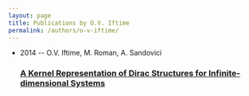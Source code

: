 ```yaml
---
layout: page
title: Publications by O.V. Iftime
permalink: /authors/o-v-iftime/
---
```


<ul class="post-list">
<li><span class='post-meta'>2014 -- O.V. Iftime, M. Roman, A. Sandovici</span><h3><a class='post-link' href='../../a-kernel-representation-of-dirac-structures-for-infinite-dimensional-systems'>A Kernel Representation of Dirac Structures for Infinite-dimensional Systems</a></h3></li>

</ul>

